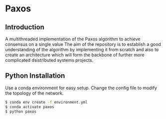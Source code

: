
Paxos 
===============
Introduction
-----------------

A multithreaded implementation of the Paxos algorithm to achieve consensus on a single value
The aim of the repository is to establish a good understanding of the algorithm by implementing it from scratch
and also to create an architecture which will form the backbone of further more complicated dsistributed systems projects.


Python Installation
-------------------
Use a conda environment for easy setup. Change the config file to modify the topology of the network.

```bash
$ conda env create -f environment.yml
$ conda activate paxos
$ python paxos
```
